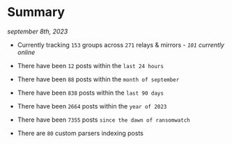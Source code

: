 
# Summary
_september 8th, 2023_

- Currently tracking `153` groups across `271` relays & mirrors - _`101` currently online_

- There have been `12` posts within the `last 24 hours`

- There have been `88` posts within the `month of september`

- There have been `838` posts within the `last 90 days`

- There have been `2664` posts within the `year of 2023`

- There have been `7355` posts `since the dawn of ransomwatch`

- There are `80` custom parsers indexing posts
